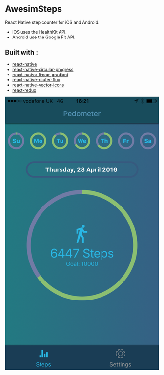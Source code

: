 # AwesimSteps


React Native step counter for iOS and Android. 

* iOS uses the HealthKit API.
* Android use the Google Fit API.

##  Built with :

* [react-native](https://github.com/facebook/react-native)
* [react-native-circular-progress](https://github.com/bgryszko/react-native-circular-progress)
* [react-native-linear-gradient](https://github.com/brentvatne/react-native-linear-gradient)
* [react-native-router-flux](https://github.com/aksonov/react-native-router-flux)
* [react-native-vector-icons](https://github.com/oblador/react-native-vector-icons)
* [react-redux](https://github.com/reactjs/react-redux)


<img src="./images/ios-app-screenshot.png">